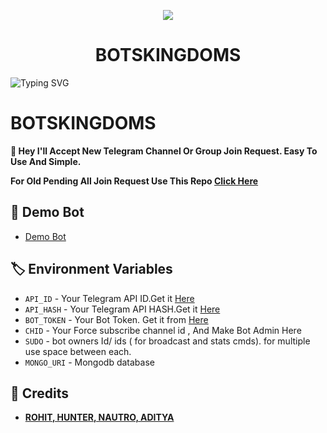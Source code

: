 <p align="center">
  <img src="https://ibb.co/sp9F7xfB">
</p>
<h1 align="center">
  BOTSKINGDOMS 
</h1>

![Typing SVG](https://readme-typing-svg.herokuapp.com/?lines=Welcome+TO+BOT;A+Highly+Advance+AUTO+APPROVAL+BOT+BY@BOTSKINGDOMS;+A+Bot+With+Fully+Advanced+Feature!;Thank+You!)
</p>


# BOTSKINGDOMS

**👾 Hey I'll Accept New Telegram Channel Or Group Join Request. Easy To Use And Simple.**

**For Old Pending All Join Request Use This Repo [Click Here](https://github.com/VJBots/VJ-Join-Request-Acceptor-Bot)**

## 🚀 Demo Bot
- [Demo Bot](https://youtube.com/@TechVJ)

## 🏷 Environment Variables
  - `API_ID` - Your Telegram API ID.Get it [Here](my.telegram.org)
  - `API_HASH` - Your Telegram API HASH.Get it [Here](my.telegram.org)
  - `BOT_TOKEN` - Your Bot Token. Get it from [Here](https://t.me/BotFather)
  - `CHID` - Your Force subscribe channel id , And Make Bot Admin Here
  - `SUDO` - bot owners Id/ ids ( for broadcast and stats cmds). for multiple use space between each.
  - `MONGO_URI` - Mongodb database 
## 💫 Credits
 
 - <b>[ROHIT, HUNTER, NAUTRO, ADITYA](https://t.me/BOTSKINGDOMS)</b>
